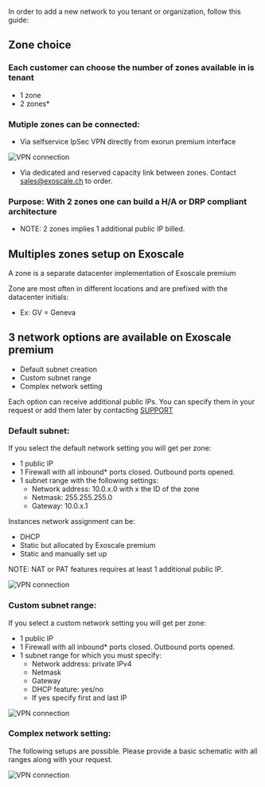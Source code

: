 In order to add a new network to you tenant or organization, follow this guide:

## Zone choice 

### Each customer can choose the number of zones available in is tenant

 * 1 zone
 * 2 zones*

### Mutiple zones can be connected:
 
 * Via selfservice IpSec VPN directly from exorun premium interface

![VPN connection](/static/images/kb/add_network-1.png)

 * Via dedicated and reserved capacity link between zones. Contact sales@exoscale.ch to order.

### Purpose: With 2 zones one can build a H/A or DRP compliant architecture


 * NOTE: 2 zones implies 1 additional public IP billed.


## Multiples zones setup on Exoscale

A zone is a separate datacenter implementation of Exoscale premium

Zone are most often in different locations and are prefixed with the datacenter initials:

 * Ex: GV = Geneva

## 3 network options are available on Exoscale premium

 * Default subnet creation
 * Custom subnet range
 * Complex network setting

Each option can receive additional public IPs. You can specify them in your request or add them later by contacting [SUPPORT](mailto:support@exoscale.ch)

### Default subnet:

If you select the default network setting you will get per zone:
 * 1 public IP
 * 1 Firewall with all inbound* ports closed. Outbound ports opened.
 * 1 subnet range with the following settings:
    * Network address: 10.0.x.0 with x the ID of the zone
    * Netmask: 255.255.255.0
    * Gateway: 10.0.x.1

Instances network assignment can be:

 * DHCP
 * Static but allocated by Exoscale premium
 * Static and manually set up

NOTE: NAT or PAT features requires at least 1 additional public IP.

![VPN connection](/static/images/kb/add_network-2.png)

### Custom subnet range:

If you select a custom network setting you will get per zone:

 * 1 public IP
 * 1 Firewall with all inbound* ports closed. Outbound ports opened.
 * 1 subnet range for which you must specify:
    * Network address: private IPv4
    * Netmask
    * Gateway
    * DHCP feature: yes/no
    * If yes specify first and last IP

![VPN connection](/static/images/kb/add_network-3.png)

### Complex network setting:

The following setups are possible. Please provide a basic schematic with all ranges along with your request.

![VPN connection](/static/images/kb/add_network-4.png)
